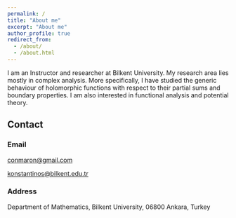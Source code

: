 ```yaml
---
permalink: /
title: "About me"
excerpt: "About me"
author_profile: true
redirect_from: 
  - /about/
  - /about.html
---
```


I am an Instructor and researcher at Bilkent University. 
My research area lies mostly in complex analysis. More specifically, I have studied the generic behaviour of holomorphic functions with respect to their partial sums and boundary properties. 
I am also interested in functional analysis and potential theory.

## Contact
### Email

conmaron@gmail.com

konstantinos@bilkent.edu.tr
### Address

Department of Mathematics, Bilkent University, 06800 Ankara, Turkey
